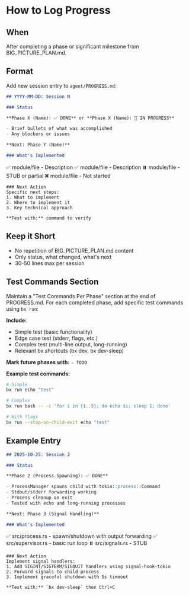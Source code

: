 # How to Log Progress

## When

After completing a phase or significant milestone from BIG_PICTURE_PLAN.md.

## Format

Add new session entry to `agent/PROGRESS.md`:

```markdown
## YYYY-MM-DD: Session N

### Status

**Phase X (Name): ✅ DONE** or **Phase X (Name): 🚧 IN PROGRESS**

- Brief bullets of what was accomplished
- Any blockers or issues

**Next: Phase Y (Name)**

### What's Implemented
```

✅ module/file - Description ✅ module/file - Description ⏸️ module/file - STUB
or partial ❌ module/file - Not started

```
### Next Action
Specific next steps:
1. What to implement
2. Where to implement it
3. Key technical approach

**Test with:** command to verify
```

## Keep it Short

- No repetition of BIG_PICTURE_PLAN.md content
- Only status, what changed, what's next
- 30-50 lines max per session

## Test Commands Section

Maintain a "Test Commands Per Phase" section at the end of PROGRESS.md. For each
completed phase, add specific test commands using `bx run`:

**Include:**

- Simple test (basic functionality)
- Edge case test (stderr, flags, etc.)
- Complex test (multi-line output, long-running)
- Relevant bx shortcuts (bx dev, bx dev-sleep)

**Mark future phases with:** `- TODO`

**Example test commands:**

```bash
# Simple
bx run echo "test"

# Complex
bx run bash -- -c 'for i in {1..5}; do echo $i; sleep 1; done'

# With flags
bx run --stop-on-child-exit echo "test"
```

## Example Entry

```markdown
## 2025-10-25: Session 2

### Status

**Phase 2 (Process Spawning): ✅ DONE**

- ProcessManager spawns child with tokio::process::Command
- Stdout/stderr forwarding working
- Process cleanup on exit
- Tested with echo and long-running processes

**Next: Phase 3 (Signal Handling)**

### What's Implemented
```

✅ src/process.rs - spawn/shutdown with output forwarding ✅ src/supervisor.rs -
basic run loop ⏸️ src/signals.rs - STUB

```
### Next Action
Implement signal handlers:
1. Add SIGINT/SIGTERM/SIGQUIT handlers using signal-hook-tokio
2. Forward signals to child process
3. Implement graceful shutdown with 5s timeout

**Test with:** `bx dev-sleep` then Ctrl+C
```
